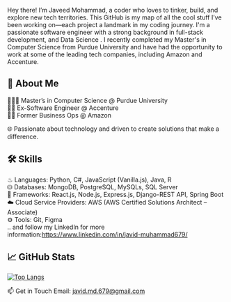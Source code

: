 Hey there! I’m Javeed Mohammad, a coder who loves to tinker, build, and explore new tech territories. This GitHub is my map of all the cool stuff I’ve been working on—each project a landmark in my coding journey. I'm a passionate software engineer with a strong background in full-stack development, and Data Science . I recently completed my Master's in Computer Science from Purdue University and have had the opportunity to work at some of the leading tech companies, including Amazon and Accenture.
## 🚀 About Me<br>
👨🏻‍🎓 Master’s in Computer Science @ Purdue University<br>
👨‍💻 Ex-Software Engineer @ Accenture<br>
👨‍💻 Former Business Ops @ Amazon<br>


🌐 Passionate about technology and driven to create solutions that make a difference.<br>

## 🛠 Skills<br>
♨ Languages: Python, C#, JavaScript (Vanilla.js), Java, R<br>
⛁ Databases: MongoDB, PostgreSQL, MySQLs, SQL Server<br>
🧩 Frameworks: React.js, Node.js, Express.js, Django-REST API, Spring Boot<br>
☁️ Cloud Service Providers: AWS (AWS Certified Solutions Architect – Associate)<br>
⚙️ Tools: Git, Figma<br>
.. and follow my LinkedIn for more information:https://www.linkedin.com/in/javid-muhammad679/

## 📈 GitHub Stats



[![Top Langs](https://github-readme-stats.vercel.app/api/top-langs/?username=javid679&layout=compact&theme=radical)](https://github.com/anuraghazra/github-readme-stats)


📫 Get in Touch
Email: javid.md.679@gmail.com
